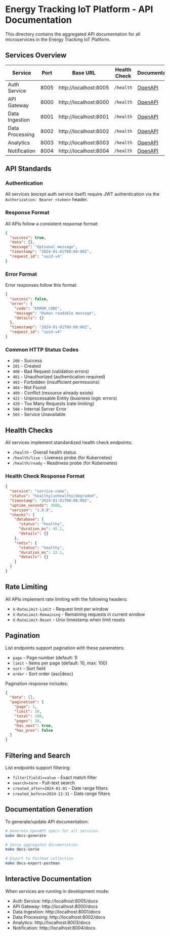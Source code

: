 # Energy Tracking IoT Platform - API Documentation

This directory contains the aggregated API documentation for all microservices in the Energy Tracking IoT Platform.

## Services Overview

| Service | Port | Base URL | Health Check | Documentation |
|---------|------|----------|--------------|---------------|
| Auth Service | 8005 | http://localhost:8005 | `/health` | [OpenAPI](./auth-service.json) |
| API Gateway | 8000 | http://localhost:8000 | `/health` | [OpenAPI](./api-gateway.json) |
| Data Ingestion | 8001 | http://localhost:8001 | `/health` | [OpenAPI](./data-ingestion.json) |
| Data Processing | 8002 | http://localhost:8002 | `/health` | [OpenAPI](./data-processing.json) |
| Analytics | 8003 | http://localhost:8003 | `/health` | [OpenAPI](./analytics.json) |
| Notification | 8004 | http://localhost:8004 | `/health` | [OpenAPI](./notification.json) |

## API Standards

### Authentication
All services (except auth service itself) require JWT authentication via the `Authorization: Bearer <token>` header.

### Response Format
All APIs follow a consistent response format:

```json
{
  "success": true,
  "data": {},
  "message": "Optional message",
  "timestamp": "2024-01-01T00:00:00Z",
  "request_id": "uuid-v4"
}
```

### Error Format
Error responses follow this format:

```json
{
  "success": false,
  "error": {
    "code": "ERROR_CODE",
    "message": "Human readable message",
    "details": {}
  },
  "timestamp": "2024-01-01T00:00:00Z",
  "request_id": "uuid-v4"
}
```

### Common HTTP Status Codes
- `200` - Success
- `201` - Created
- `400` - Bad Request (validation errors)
- `401` - Unauthorized (authentication required)
- `403` - Forbidden (insufficient permissions)
- `404` - Not Found
- `409` - Conflict (resource already exists)
- `422` - Unprocessable Entity (business logic errors)
- `429` - Too Many Requests (rate limiting)
- `500` - Internal Server Error
- `503` - Service Unavailable

## Health Checks

All services implement standardized health check endpoints:

- `/health` - Overall health status
- `/health/live` - Liveness probe (for Kubernetes)
- `/health/ready` - Readiness probe (for Kubernetes)

### Health Check Response Format

```json
{
  "service": "service-name",
  "status": "healthy|unhealthy|degraded",
  "timestamp": "2024-01-01T00:00:00Z",
  "uptime_seconds": 3600,
  "version": "1.0.0",
  "checks": {
    "database": {
      "status": "healthy",
      "duration_ms": 45.2,
      "details": {}
    },
    "redis": {
      "status": "healthy", 
      "duration_ms": 12.1,
      "details": {}
    }
  }
}
```

## Rate Limiting

All APIs implement rate limiting with the following headers:

- `X-RateLimit-Limit` - Request limit per window
- `X-RateLimit-Remaining` - Remaining requests in current window
- `X-RateLimit-Reset` - Unix timestamp when limit resets

## Pagination

List endpoints support pagination with these parameters:

- `page` - Page number (default: 1)
- `limit` - Items per page (default: 10, max: 100)
- `sort` - Sort field
- `order` - Sort order (asc|desc)

Pagination response includes:

```json
{
  "data": [],
  "pagination": {
    "page": 1,
    "limit": 10,
    "total": 100,
    "pages": 10,
    "has_next": true,
    "has_prev": false
  }
}
```

## Filtering and Search

List endpoints support filtering:

- `filter[field]=value` - Exact match filter
- `search=term` - Full-text search
- `created_after=2024-01-01` - Date range filters
- `created_before=2024-12-31` - Date range filters

## Documentation Generation

To generate/update API documentation:

```bash
# Generate OpenAPI specs for all services
make docs-generate

# Serve aggregated documentation
make docs-serve

# Export to Postman collection
make docs-export-postman
```

## Interactive Documentation

When services are running in development mode:

- Auth Service: http://localhost:8005/docs
- API Gateway: http://localhost:8000/docs
- Data Ingestion: http://localhost:8001/docs
- Data Processing: http://localhost:8002/docs
- Analytics: http://localhost:8003/docs
- Notification: http://localhost:8004/docs
